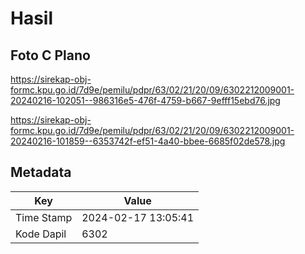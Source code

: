 # Hasil

## Foto C Plano

https://sirekap-obj-formc.kpu.go.id/7d9e/pemilu/pdpr/63/02/21/20/09/6302212009001-20240216-102051--986316e5-476f-4759-b667-9efff15ebd76.jpg

https://sirekap-obj-formc.kpu.go.id/7d9e/pemilu/pdpr/63/02/21/20/09/6302212009001-20240216-101859--6353742f-ef51-4a40-bbee-6685f02de578.jpg


## Metadata

| Key        | Value               |
| ---------- | ------------------- |
| Time Stamp | 2024-02-17 13:05:41 |
| Kode Dapil | 6302                |



